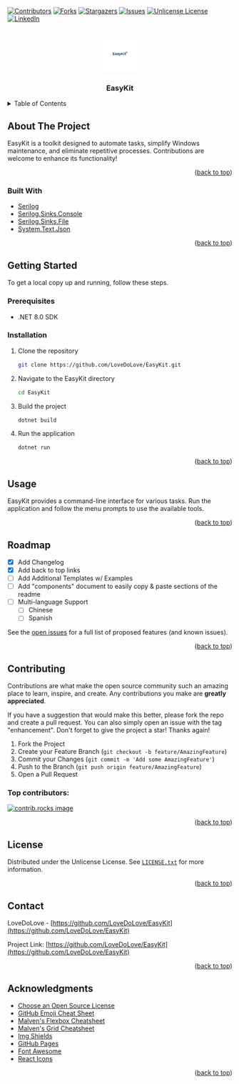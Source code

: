 <a id="readme-top"></a>

[![Contributors][contributors-shield]][contributors-url]
[![Forks][forks-shield]][forks-url]
[![Stargazers][stars-shield]][stars-url]
[![Issues][issues-shield]][issues-url]
[![Unlicense License][license-shield]][license-url]
[![LinkedIn][linkedin-shield]][linkedin-url]

<br />
<div align="center">
  <a href="https://github.com/LoveDoLove/EasyKit">
    <img src="images/icon.jpg" alt="Logo" width="80" height="80">
  </a>

  <h3 align="center">EasyKit</h3>
</div>

<details>
  <summary>Table of Contents</summary>
  <ol>
    <li>
      <a href="#about-the-project">About The Project</a>
      <ul>
        <li><a href="#built-with">Built With</a></li>
      </ul>
    </li>
    <li>
      <a href="#getting-started">Getting Started</a>
      <ul>
        <li><a href="#prerequisites">Prerequisites</a></li>
        <li><a href="#installation">Installation</a></li>
      </ul>
    </li>
    <li><a href="#usage">Usage</a></li>
    <li><a href="#roadmap">Roadmap</a></li>
    <li><a href="#contributing">Contributing</a></li>
    <li><a href="#license">License</a></li>
    <li><a href="#contact">Contact</a></li>
    <li><a href="#acknowledgments">Acknowledgments</a></li>
  </ol>
</details>

## About The Project

EasyKit is a toolkit designed to automate tasks, simplify Windows maintenance, and eliminate repetitive processes. Contributions are welcome to enhance its functionality!

<p align="right">(<a href="#readme-top">back to top</a>)</p>

### Built With

* [Serilog](https://github.com/serilog/serilog)
* [Serilog.Sinks.Console](https://github.com/serilog/serilog-sinks-console)
* [Serilog.Sinks.File](https://github.com/serilog/serilog-sinks-file)
* [System.Text.Json](https://docs.microsoft.com/en-us/dotnet/standard/serialization/system-text-json-overview)

<p align="right">(<a href="#readme-top">back to top</a>)</p>

## Getting Started

To get a local copy up and running, follow these steps.

### Prerequisites

*   .NET 8.0 SDK

### Installation

1.  Clone the repository
    ```sh
    git clone https://github.com/LoveDoLove/EasyKit.git
    ```
2.  Navigate to the EasyKit directory
    ```sh
    cd EasyKit
    ```
3.  Build the project
    ```sh
    dotnet build
    ```
4.  Run the application
    ```sh
    dotnet run
    ```

<p align="right">(<a href="#readme-top">back to top</a>)</p>

## Usage

EasyKit provides a command-line interface for various tasks.  Run the application and follow the menu prompts to use the available tools.

<p align="right">(<a href="#readme-top">back to top</a>)</p>

## Roadmap

-   [x] Add Changelog
-   [x] Add back to top links
-   [ ] Add Additional Templates w/ Examples
-   [ ] Add "components" document to easily copy & paste sections of the readme
-   [ ] Multi-language Support
    -   [ ] Chinese
    -   [ ] Spanish

See the [open issues](https://github.com/LoveDoLove/EasyKit/issues) for a full list of proposed features (and known issues).

<p align="right">(<a href="#readme-top">back to top</a>)</p>

## Contributing

Contributions are what make the open source community such an amazing place to learn, inspire, and create. Any contributions you make are **greatly appreciated**.

If you have a suggestion that would make this better, please fork the repo and create a pull request. You can also simply open an issue with the tag "enhancement".
Don't forget to give the project a star! Thanks again!

1.  Fork the Project
2.  Create your Feature Branch (`git checkout -b feature/AmazingFeature`)
3.  Commit your Changes (`git commit -m 'Add some AmazingFeature'`)
4.  Push to the Branch (`git push origin feature/AmazingFeature`)
5.  Open a Pull Request

### Top contributors:

<a href="https://github.com/LoveDoLove/EasyKit/graphs/contributors">
  <img src="https://contrib.rocks/image?repo=LoveDoLove/EasyKit" alt="contrib.rocks image" />
</a>

<p align="right">(<a href="#readme-top">back to top</a>)</p>

## License

Distributed under the Unlicense License. See [`LICENSE.txt`](LICENSE.txt) for more information.

<p align="right">(<a href="#readme-top">back to top</a>)</p>

## Contact

LoveDoLove - [https://github.com/LoveDoLove/EasyKit](https://github.com/LoveDoLove/EasyKit)

Project Link: [https://github.com/LoveDoLove/EasyKit](https://github.com/LoveDoLove/EasyKit)

<p align="right">(<a href="#readme-top">back to top</a>)</p>

## Acknowledgments

*   [Choose an Open Source License](https://choosealicense.com)
*   [GitHub Emoji Cheat Sheet](https://www.webpagefx.com/tools/emoji-cheat-sheet)
*   [Malven's Flexbox Cheatsheet](https://flexbox.malven.co/)
*   [Malven's Grid Cheatsheet](https://grid.malven.co/)
*   [Img Shields](https://shields.io)
*   [GitHub Pages](https://pages.github.com)
*   [Font Awesome](https://fontawesome.com)
*   [React Icons](https://react-icons.github.io/react-icons/search)

<p align="right">(<a href="#readme-top">back to top</a>)</p>

<!-- MARKDOWN LINKS & IMAGES -->
[contributors-shield]: https://img.shields.io/github/contributors/LoveDoLove/EasyKit.svg?style=for-the-badge
[contributors-url]: https://github.com/LoveDoLove/EasyKit/graphs/contributors
[forks-shield]: https://img.shields.io/github/forks/LoveDoLove/EasyKit.svg?style=for-the-badge
[forks-url]: https://github.com/LoveDoLove/EasyKit/network/members
[stars-shield]: https://img.shields.io/github/stars/LoveDoLove/EasyKit.svg?style=for-the-badge
[stars-url]: https://github.com/LoveDoLove/EasyKit/stargazers
[issues-shield]: https://img.shields.io/github/issues/LoveDoLove/EasyKit.svg?style=for-the-badge
[issues-url]: https://github.com/LoveDoLove/EasyKit/issues
[license-shield]: https://img.shields.io/github/license/LoveDoLove/EasyKit.svg?style=for-the-badge
[license-url]: https://github.com/LoveDoLove/EasyKit/blob/master/LICENSE.txt
[linkedin-shield]: https://img.shields.io/badge/-LinkedIn-black.svg?style=for-the-badge&logo=linkedin&colorB=555
[linkedin-url]: https://linkedin.com/in/othneildrew
[product-screenshot]: images/screenshot.png
[Next.js]: https://img.shields.io/badge/next.js-000000?style=for-the-badge&logo=nextdotjs&logoColor=white
[Next-url]: https://nextjs.org/
[React.js]: https://img.shields.io/badge/React-20232A?style=for-the-badge&logo=react&logoColor=61DAFB
[React-url]: https://reactjs.org/
[Vue.js]: https://img.shields.io/badge/Vue.js-35495E?style=for-the-badge&logo=vuedotjs&logoColor=4FC08D
[Vue-url]: https://vuejs.org/
[Angular.io]: https://img.shields.io/badge/Angular-DD0031?style=for-the-badge&logo=angular&logoColor=white
[Angular-url]: https://angular.io/
[Svelte.dev]: https://img.shields.io/badge/Svelte-4A4A55?style=for-the-badge&logo=svelte&logoColor=FF3E00
[Svelte-url]: https://svelte.dev/
[Laravel.com]: https://img.shields.io/badge/Laravel-FF2D20?style=for-the-badge&logo=laravel&logoColor=white
[Laravel-url]: https://laravel.com
[Bootstrap.com]: https://img.shields.io/badge/Bootstrap-563D7C?style=for-the-badge&logo=bootstrap&logoColor=white
[Bootstrap-url]: https://getbootstrap.com
[JQuery.com]: https://img.shields.io/badge/jQuery-0769AD?style=for-the-badge&logo=jquery&logoColor=white
[JQuery-url]: https://jquery.com